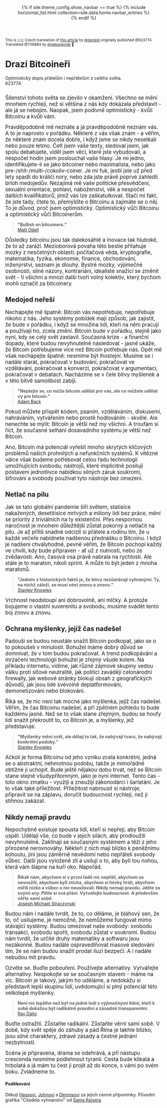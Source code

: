 <header>
{% if site.theme_config.show_navbar == true %}
  {% include horizontal_list.html collection=site.data.home.navbar_entries %}
  <div class="dashed"></div>
{% endif %}
</header>

<small>This is 🇨🇿 Czech translation of <a href="https://dergigi.com/2020/03/31/dear-bitcoiners/">this article</a> by <a href="https://twitter.com/dergigi">@dergigi</a> originally published @623774 Translated @739884 by <a href="https://twitter.com/nekonecnik">@nekonecnik</a> 🧡</small>

# Drazí Bitcoineři
Optimistický dopis přátelům i nepřátelům z celého světa.
<br>623774

<img src="./btc14-dear-bitcoiners.jpg" alt="">

<big>Šílenství tohoto světa se zjevilo v okamžení. Všechno se mění mnohem rychleji, než si většina z nás kdy dokázala představit - ale já se nebojím. Naopak, jsem podivně optimistický - kvůli Bitcoinu a kvůli vám.</big>

<big>Pravděpodobně mě neznáte a já pravděpodobně neznám vás. A to je naprosto v pořádku. Některé z vás však znám - a věřím, že některé znám docela dobře, i když jsme se nikdy nesetkali nebo pouze letmo. Četl jsem vaše texty, sledoval jsem, jak spolu debatujete, viděl jsem věci, které jste vybudovali, a nespočet hodin jsem poslouchal vaše hlasy. Je mi jedno, identifikujete-li se jako bitcoiner nebo maximalista, nebo jako pre-/shit-/multi-/cokoliv-coiner. Je mi fuk, jestli jste už před lety spadli do králičí nory, nebo zda jste právě poprvé zahlédli brloh medojedův. Nezajímá mě vaše politické přesvědčení, sexuální orientace, pohlaví, náboženství, věk a nespočet dalších kvalifikátorů, jimiž vás lze zaškatulkovat. Stačí mi fakt, že jste tady, čtete to, přemýšlíte o Bitcoinu a zajímáte se o něj. To je důvod, proč jsem optimistický. Optimistický vůči Bitcoinu a optimistický vůči Bitcoinerům.</big>

> <b>"Bullish on bitcoiners."</b>
> <br><a href="https://twitter.com/ODELL/status/1202843544093954048?s=20">Matt Odell</a>

<big>Důsledky bitcoinu jsou tak dalekosáhlé a inovace tak hluboké, že to až zaráží. Mezioborová povaha této bestie přitahuje mozky z nesčetných oblastí: počítačová věda, kryptografie, matematika, fyzika, ekonomie, finance, obchodování, inženýrství, seznam je dlouhý. Bystré mozky, výjimečné osobnosti, silné názory, kontrariáni, idealisté snažící se změnit svět - ti všichni a mnozí další tvoří volný kolektiv, který bychom mohli označit za bitcoinery.</big>

## Medojed neřeší
<big>Nechápejte mě špatně: Bitcoin vás nepotřebuje, nepotřebuje nikoho z nás. Jeho systémy pobídek mají způsob, jak zajistit, že bude v pořádku, i když se množina lidí, kteří na něm pracují a používají ho, zcela změní. Bitcoin bude v pořádku, stejně jako nyní, kdy se celý svět zastavil.
Současná krize - a finanční dopady, které budou nevyhnutelně následovat - jasně ukáže, že Bitcoin potřebujeme více než Bitcoin potřebuje nás. Opět mě však nechápejte špatně: nesmíme být lhostejní. Musíme se i nadále starat, pokračovat v budování, pokračovat ve vzdělávání, pokračovat s konverzí, pokračovat v argumentaci, pokračovat v debatách. Nacházíme se v čele bitvy myšlenek a v této bitvě samolibost zabíjí.</big>

> <b>"Neptejte se, co může bitcoin udělat pro vás, ale co můžete udělat vy pro bitcoin."</b>
> <br><a href="https://twitter.com/adam3us/status/944543821307707392?s=20">Adam Back</a>

<big>Pokud můžete přispět kódem, psaním, vzděláváním, diskusemi, nahráváním, vytvářením nebo prostě hodlováním - skvělé. Ale nenechte se mýlit: Bitcoin je větší než my všichni. A troufám si říct, že současné selhání dosavadního systému je větší než Bitcoin.</big>

<big>Ano, Bitcoin má potenciál vyřešit mnoho skrytých klíčových problémů našich prohnilých a nefunkčních systémů. K vítězné válce však budeme potřebovat celou řadu technologií umožňujících svobodu; nástrojů, které implicitně posilují postavení jednotlivce nabídkou silných záruk soukromí, šifrování a svobody používat tyto nástroje bez omezení.</big>


## Netlač na pilu
<big>Jak se tato globální pandemie šíří světem, statisíce nakažených, desetitisíce mrtvých a miliony lidí bez práce, mění se priority z triviálních na ty existenční. Přes nespornou náročnost je mnohem důležitější zůstat pokorný a netlačit na pilu. Je až příliš snadné odcizit si přátele a rodinu tím, že u každé večeře nabídnete nadšenou přednášku o Bitcoinu. I když je nadšení chvályhodné, pevně věřím, že Bitcoin pochopí každý ve chvíli, kdy bude připraven - ať už z nutnosti, nebo ze zvědavosti. Ano, časová osa právě nabrala na rychlosti. Ale stále je to maraton, nikoli sprint. A může to být jeden z mnoha maratonů.</big>

> <b>"Jedním z historických faktů je, že bitvy nezůstávají vyhranými. Ty, na nichž záleží, se musí vést znovu a znovu."</b>
> <br><a href="https://en.wikiquote.org/wiki/Stanley_Knowles">Stanley Knowles</a>

<big>Vrchnost neodstoupí ani dobrovolně, ani mlčky. A protože bojujeme o vlastní suverenitu a svobodu, musíme svádět tento boj znovu a znovu.</big>

## Ochrana myšlenky, jejíž čas nadešel
<big>Padouši se budou neustále snažit Bitcoin podkopat, jako se o to pokoušeli v minulosti. Bohužel máme dobrý důvod se domnívat, že v tom budou pokračovat. A trend podkopávání a mrzačení technologií bohužel je zřejmý všude kolem. Na příkladu internetu, vidíme, jak různé zájmové skupiny vedou válku proti síťové neutralitě, jak politici zavádějí celonárodní firewally, jak webové stránky blokují obsah z geografických důvodů, jak jsou lidé svévolně deplatformováni, demonetizováni nebo blokováni.</big>

<big>Říká se, že nic není tak mocné jako myšlenka, jejíž čas nadešel. Věřím, že čas Bitcoinu nadešel, a při zpětném pohledu to bude každému jasné. Než se to však stane zřejmým, budou se houfy lidí snažit překroutit to, co Bitcoin je, a myšlenky, jež představuje.</big>

> <b>"Myšlenky mění svět, ale dělají to tak, že nabývají tvaru, že nabývají konkrétní podoby."</b>
> <br><a href="https://en.wikiquote.org/wiki/Stanley_Knowles">Stanley Knowles</a>

<big>Ačkoli je forma Bitcoinu od jeho vzniku zcela konkrétní, jedná se o abstraktní, nehmotnou podobu, takže je mimořádně obtížné ji uchopit. Bude ještě nějakou dobu trvat, než se Bitcoin stane stejně všudypřítomným, jako je nyní internet. Tento čas - toto okno zmatku - využijí a zneužijí zákonodárci i šarlatáni. Je to však také příležitost. Příležitost nabrousit si nástroje, připravit se na záplavu, doručit budoucnost rychleji, než ji stihnou zakázat.</big>

## Nikdy nemají pravdu
<big>Nepochybně existuje spousta lidí, kteří si nepřejí, aby Bitcoin uspěl. Udělají vše, co bude v jejich silách, aby prodloužili nevyhnutelné. Zaklínají se současným systémem a těží z jeho přirozené nerovnováhy. Někteří z nich mají blízko k peněžnímu kohoutu, jiní jsou záměrně nevědomí nebo nepřáteli svobody vůbec. Další jsou vyloženě zlí a usilují o to, aby byli tou nohou, která vám šlápne na kuří oko. Napořád.</big>

> <b>Říkali nám, abychom si v první řadě nic nepřáli, abychom se nesnažili, abychom byli zticha, abychom si hezky hráli, abychom mířili nízko a vůbec o
> nic neusilovali. Nikdy nemají pravdu. Jděte za svými sny. Plňte si svá přání. Vytvářejte budoucnost. A především věřte sami sobě.</b>
> <br><a href="https://en.wikiquote.org/wiki/J._Michael_Straczynski">Joseph Michael Straczynski</a>

<big>Budou nám i nadále tvrdit, že to, co děláme, je bláhový sen, že to, oč usilujeme, je nemožné, že nemůžeme fungovat mimo stávající systémy. Budou omezovat naše svobody: svobodu transakcí, svobodu spořit, svobodu zůstat v soukromí. Budou nám tvrdit, že určité druhy matematiky a softwaru jsou nezákonné. Budou nadále ospravedlňovat masové sledování tím, že se nám budou snažit prodat iluzi bezpečí. A i nadále nebudou mít pravdu.</big>

<big>Ozvěte se. Buďte pobouřeni. Používejte alternativy. Vytvářejte alternativy. Nespokojte se se současným stavem - máme na víc. Bitcoin je takový, jakým ho uděláme, a nedokážu si představit lepší skupinu lidí, uvědomující si plný potenciál této velkolepé myšlenky.</big>

> <b>Není nic lepšího než být na jedné lodi s výjimečnými lidmi, kteří k sobě dokážou být radikálně pravdiví a zásadně transparentní.</b>
> <br><a href="https://www.youtube.com/watch?v=J2Qrm9UB7qY&t=154s">Ray Dalio</a>

<big>Buďte ostražití. Zůstaňte radikální. Zůstaňte věrní sami sobě. V době, kdy svět spěje do záhuby a pád Říma je takhle blízko, jsou silné charaktery, zdravé zásady a čestné jednání nezbytností.</big>

<big>Scéna je připravena, drama se odehrává, a při nástupu crescenda nesmíme podlehnout tyranii. Cesta bude klikatá a hrbolatá a já mám tu čest ji projít až do konce, s vámi po svém boku. Zvládneme to.</big>


#### Poděkování
Děkuji <a href="[https://twitter.com/FriarHass">Hassovi</a>, <a href="https://twitter.com/johnkvallis">Johnovi</a> a <a href="https://twitter.com/dennisreimann">Dennisovi</a> za jejich cenné připomínky.
Původní grafika "Citadela vyhnanství" od <a href="https://samkeiser.artstation.com/projects/a3ALX">Sama Keisera</a>
